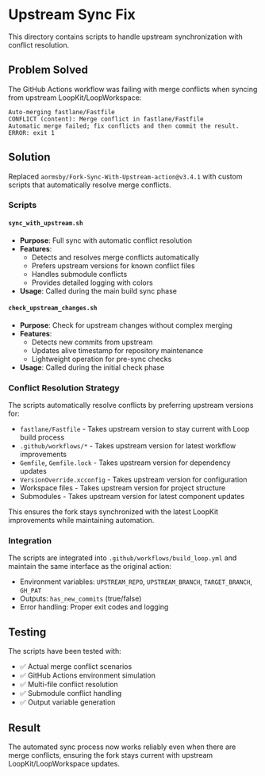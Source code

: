 # Upstream Sync Fix

This directory contains scripts to handle upstream synchronization with conflict resolution.

## Problem Solved

The GitHub Actions workflow was failing with merge conflicts when syncing from upstream LoopKit/LoopWorkspace:

```
Auto-merging fastlane/Fastfile
CONFLICT (content): Merge conflict in fastlane/Fastfile
Automatic merge failed; fix conflicts and then commit the result.
ERROR: exit 1
```

## Solution

Replaced `aormsby/Fork-Sync-With-Upstream-action@v3.4.1` with custom scripts that automatically resolve merge conflicts.

### Scripts

#### `sync_with_upstream.sh`
- **Purpose**: Full sync with automatic conflict resolution
- **Features**: 
  - Detects and resolves merge conflicts automatically
  - Prefers upstream versions for known conflict files
  - Handles submodule conflicts
  - Provides detailed logging with colors
- **Usage**: Called during the main build sync phase

#### `check_upstream_changes.sh`
- **Purpose**: Check for upstream changes without complex merging
- **Features**:
  - Detects new commits from upstream
  - Updates alive timestamp for repository maintenance
  - Lightweight operation for pre-sync checks
- **Usage**: Called during the initial check phase

### Conflict Resolution Strategy

The scripts automatically resolve conflicts by preferring upstream versions for:

- `fastlane/Fastfile` - Takes upstream version to stay current with Loop build process
- `.github/workflows/*` - Takes upstream version for latest workflow improvements  
- `Gemfile`, `Gemfile.lock` - Takes upstream version for dependency updates
- `VersionOverride.xcconfig` - Takes upstream version for configuration
- Workspace files - Takes upstream version for project structure
- Submodules - Takes upstream version for latest component updates

This ensures the fork stays synchronized with the latest LoopKit improvements while maintaining automation.

### Integration

The scripts are integrated into `.github/workflows/build_loop.yml` and maintain the same interface as the original action:

- Environment variables: `UPSTREAM_REPO`, `UPSTREAM_BRANCH`, `TARGET_BRANCH`, `GH_PAT`
- Outputs: `has_new_commits` (true/false)
- Error handling: Proper exit codes and logging

## Testing

The scripts have been tested with:
- ✅ Actual merge conflict scenarios
- ✅ GitHub Actions environment simulation  
- ✅ Multi-file conflict resolution
- ✅ Submodule conflict handling
- ✅ Output variable generation

## Result

The automated sync process now works reliably even when there are merge conflicts, ensuring the fork stays current with upstream LoopKit/LoopWorkspace updates.